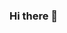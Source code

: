 ### Hi there 👋

<!--
**huynhduc0/huynhduc0** is a ✨ _special_ ✨ repository because its `README.md` (this file) appears on your GitHub profile.

## I'm Trương Huỳnh Đức
a Vietnamese IT student :3

### Contact me on:
#### Facebook: https://www.facebook.com/tr.huynh.duc
#### Email: thduc.dev@gmail.com

